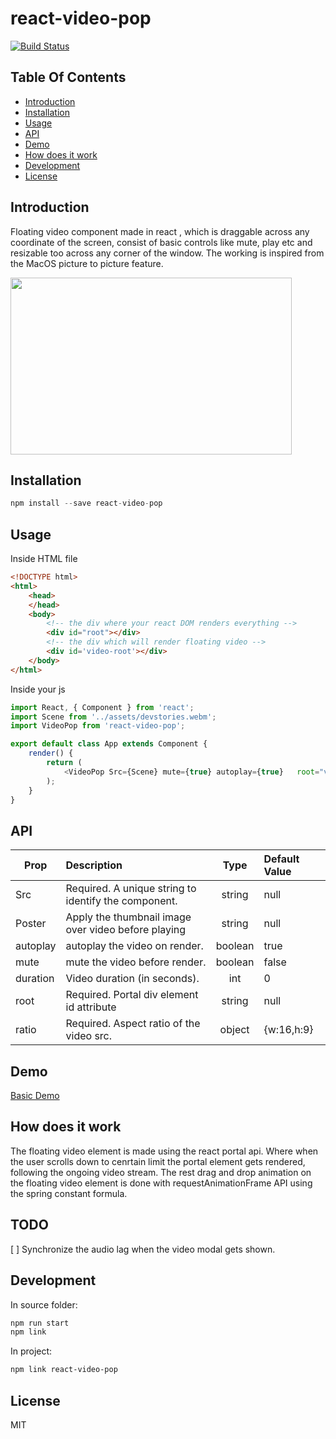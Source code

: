# react-video-pop

[![Build Status](https://travis-ci.com/pizza3/react-video-pop.svg?branch=master)](https://travis-ci.com/pizza3/react-video-pop)

## Table Of Contents

-  [Introduction](#introduction)
-  [Installation](#installation)
-  [Usage](#usage)
-  [API](#api)
-  [Demo](#demo)
-  [How does it work](#how-does-it-work)
-  [Development](#development)
-  [License](#license)

## Introduction

Floating video component made in react , which is draggable across any coordinate of the screen, consist of basic controls like mute, play etc and resizable too across any corner of the window. The working is inspired from the MacOS picture to picture feature.

<p align="left">
  <img src="./demo.gif" height="283" width="450">
</p>

## Installation

```js
npm install --save react-video-pop
```

## Usage

Inside HTML file

```html
<!DOCTYPE html>
<html>
    <head>
    </head>
    <body>
        <!-- the div where your react DOM renders everything -->
        <div id="root"></div>
        <!-- the div which will render floating video -->
        <div id='video-root'></div>
    </body>
</html>
```
Inside your js 

```js
import React, { Component } from 'react';
import Scene from '../assets/devstories.webm';
import VideoPop from 'react-video-pop';

export default class App extends Component {
    render() {
        return (
            <VideoPop Src={Scene} mute={true} autoplay={true}   root="video-root" ratio={{w:16,h:9}} />
        );
    }
}

```

## API

| Prop          | Description   | Type  | Default Value |
| ------------- |:-------------|:-----:|:-----|
| Src           | Required. A unique string to identify the component. | string  | null  |
| Poster        | Apply the thumbnail image over video before playing  | string  | null  |
| autoplay      | autoplay the video on render.                        | boolean | true  |
| mute          | mute the video before render.                        | boolean | false |
| duration      | Video duration (in seconds).                         | int     | 0     |
| root          | Required. Portal div element id attribute                      | string  | null  |
| ratio         | Required. Aspect ratio of the video src.             | object  | {w:16,h:9} | 

## Demo

[Basic Demo](https://pizza3.github.io/react-video-pop/)

## How does it work

The floating video element is made using the react portal api. Where when the user scrolls down to cenrtain limit the portal 
element gets rendered, following the ongoing video stream. The rest drag and drop animation on the floating video element is 
done with requestAnimationFrame API using the spring constant formula.

## TODO

[ ] Synchronize the audio lag when the video modal gets shown.

## Development

In source folder:

```bash
npm run start
npm link
```

In project:

```bash
npm link react-video-pop
```

## License

MIT
